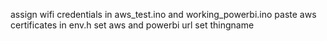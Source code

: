 assign wifi credentials in aws_test.ino and working_powerbi.ino
paste aws certificates in env.h
set aws and powerbi url
set thingname
